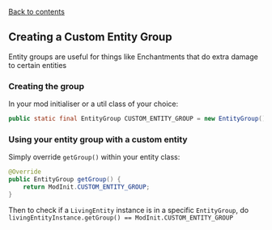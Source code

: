 [Back to contents](../README.md)

## Creating a Custom Entity Group

Entity groups are useful for things like Enchantments that do extra damage to certain entities

### Creating the group

In your mod initialiser or a util class of your choice:
```java
public static final EntityGroup CUSTOM_ENTITY_GROUP = new EntityGroup();
```

### Using your entity group with a custom entity

Simply override `getGroup()` within your entity class:

```java
@Override
public EntityGroup getGroup() {
    return ModInit.CUSTOM_ENTITY_GROUP;
}
```

Then to check if a `LivingEntity` instance is in a specific `EntityGroup`, do `livingEntityInstance.getGroup() == ModInit.CUSTOM_ENTITY_GROUP`

